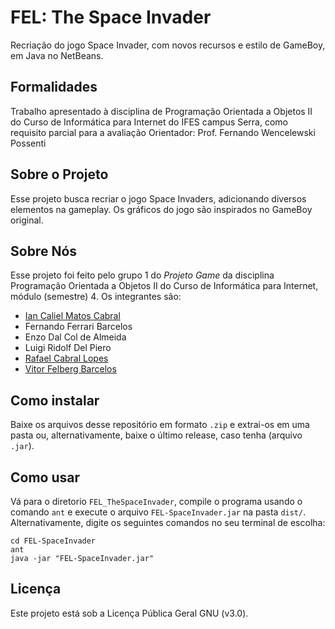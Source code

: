 # FEL: The Space Invader

Recriação do jogo Space Invader, com novos recursos e estilo de GameBoy, em Java no NetBeans.

## Formalidades
Trabalho apresentado à disciplina de Programação Orientada a Objetos II do Curso de Informática para Internet do IFES campus Serra, como requisito parcial para a avaliação
Orientador: Prof. Fernando Wencelewski Possenti

## Sobre o Projeto
Esse projeto busca recriar o jogo Space Invaders, adicionando diversos elementos na gameplay. Os gráficos do jogo são inspirados no GameBoy original.

## Sobre Nós
Esse projeto foi feito pelo grupo 1 do *Projeto Game* da disciplina Programação Orientada a Objetos II do Curso de Informática para Internet, módulo (semestre) 4.
Os integrantes são:
- [Ian Caliel Matos Cabral](https://github.com/calielian)
- Fernando Ferrari Barcelos
- Enzo Dal Col de Almeida
- Luigi Ridolf Del Piero
- [Rafael Cabral Lopes](https://github.com/leafcabral)
- [Vitor Felberg Barcelos](https://github.com/vtkaxx)

## Como instalar
Baixe os arquivos desse repositório em formato `.zip` e extrai-os em uma pasta ou, alternativamente, baixe o último release, caso tenha (arquivo `.jar`).

## Como usar
Vá para o diretorio `FEL_TheSpaceInvader`, compile o programa usando o comando `ant` e execute o arquivo `FEL-SpaceInvader.jar` na pasta `dist/`.
Alternativamente, digite os seguintes comandos no seu terminal de escolha:
```console
cd FEL-SpaceInvader
ant
java -jar "FEL-SpaceInvader.jar" 
```

## Licença
Este projeto está sob a Licença Pública Geral GNU (v3.0).

